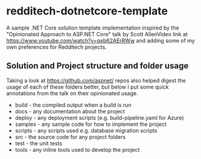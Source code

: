 # redditech-dotnetcore-template
A sample .NET Core solution template implementation inspired by the "Opinionated Approach to ASP.NET Core" talk by Scott AllenVideo link at
https://www.youtube.com/watch?v=qxb62AErRWw and adding some of my own preferences for Redditech projects.


## Solution and Project structure and folder usage
Taking a look at https://github.com/aspnet/ repos also helped digest the usage of each of these folders better, but below I put some quick annotations from the talk on their opinionated usage.

- build - the compiled output when a build is run
- docs - any documentation about the project
- deploy - any deployment scripts (e.g. build-pipeline.yaml for Azure)
- samples - any sample code for how to implement the project
- scripts - any scripts used e.g. database migration scripts
- src - the source code for any project folders
- test - the unit tests
- tools - any inline tools used to develop the project
